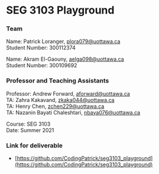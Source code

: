 # SEG 3103 Playground

### Team

Name: Patrick Loranger, plora079@uottawa.ca<br>
Student Number: 300112374<br>

Name: Akram El-Gaouny, aelga098@uottawa.ca<br>
Student Number: 300109692

### Professor and Teaching Assistants

Professor: Andrew Forward, aforward@uottawa.ca<br>
TA: Zahra Kakavand, zkaka044@uottawa.ca<br>
TA: Henry Chen, zchen229@uottawa.ca<br>
TA: Nazanin Bayati Chaleshtari, nbaya076@uottawa.ca<br>

Course: SEG 3103<br>
Date: Summer 2021

### Link for deliverable

* [https://github.com/CodingPatrick/seg3103_playground](https://github.com/CodingPatrick/seg3103_playground)
